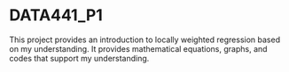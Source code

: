 # DATA441_P1

This project provides an introduction to locally weighted regression based on my understanding. It provides mathematical equations, graphs, and codes that 
support my understanding.
